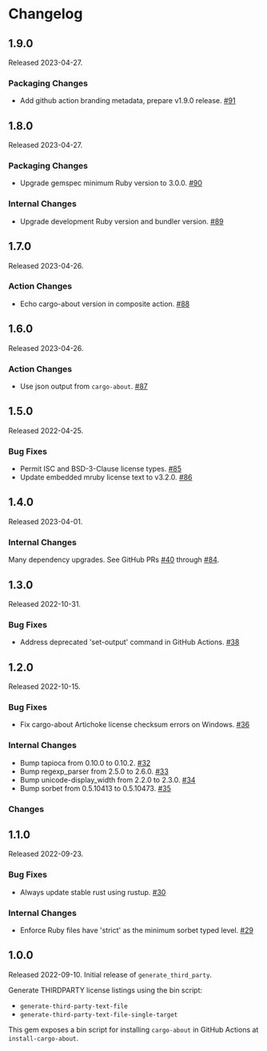 # Changelog

## 1.9.0

Released 2023-04-27.

### Packaging Changes

- Add github action branding metadata, prepare v1.9.0 release. [#91]

[#91]: https://github.com/artichoke/generate_third_party/pull/91

## 1.8.0

Released 2023-04-27.

### Packaging Changes

- Upgrade gemspec minimum Ruby version to 3.0.0. [#90]

[#90]: https://github.com/artichoke/generate_third_party/pull/90

### Internal Changes

- Upgrade development Ruby version and bundler version. [#89]

[#89]: https://github.com/artichoke/generate_third_party/pull/89

## 1.7.0

Released 2023-04-26.

### Action Changes

- Echo cargo-about version in composite action. [#88]

[#88]: https://github.com/artichoke/generate_third_party/pull/88

## 1.6.0

Released 2023-04-26.

### Action Changes

- Use json output from `cargo-about`. [#87]

[#87]: https://github.com/artichoke/generate_third_party/pull/87

## 1.5.0

Released 2022-04-25.

### Bug Fixes

- Permit ISC and BSD-3-Clause license types. [#85]
- Update embedded mruby license text to v3.2.0. [#86]

[#85]: https://github.com/artichoke/generate_third_party/pull/85
[#86]: https://github.com/artichoke/generate_third_party/pull/86

## 1.4.0

Released 2023-04-01.

### Internal Changes

Many dependency upgrades. See GitHub PRs [#40] through [#84].

[#40]: https://github.com/artichoke/generate_third_party/pull/40
[#84]: https://github.com/artichoke/generate_third_party/pull/84

## 1.3.0

Released 2022-10-31.

### Bug Fixes

- Address deprecated 'set-output' command in GitHub Actions. [#38]

[#38]: https://github.com/artichoke/generate_third_party/pull/38

## 1.2.0

Released 2022-10-15.

### Bug Fixes

- Fix cargo-about Artichoke license checksum errors on Windows. [#36]

[#36]: https://github.com/artichoke/generate_third_party/pull/36

### Internal Changes

- Bump tapioca from 0.10.0 to 0.10.2. [#32]
- Bump regexp_parser from 2.5.0 to 2.6.0. [#33]
- Bump unicode-display_width from 2.2.0 to 2.3.0. [#34]
- Bump sorbet from 0.5.10413 to 0.5.10473. [#35]

[#32]: https://github.com/artichoke/generate_third_party/pull/32
[#33]: https://github.com/artichoke/generate_third_party/pull/33
[#34]: https://github.com/artichoke/generate_third_party/pull/34
[#35]: https://github.com/artichoke/generate_third_party/pull/35

### Changes

## 1.1.0

Released 2022-09-23.

### Bug Fixes

- Always update stable rust using rustup. [#30]

[#30]: https://github.com/artichoke/generate_third_party/pull/30

### Internal Changes

- Enforce Ruby files have 'strict' as the minimum sorbet typed level. [#29]

[#29]: https://github.com/artichoke/generate_third_party/pull/29

## 1.0.0

Released 2022-09-10. Initial release of `generate_third_party`.

Generate THIRDPARTY license listings using the bin script:

- `generate-third-party-text-file`
- `generate-third-party-text-file-single-target`

This gem exposes a bin script for installing `cargo-about` in GitHub Actions at
`install-cargo-about`.
